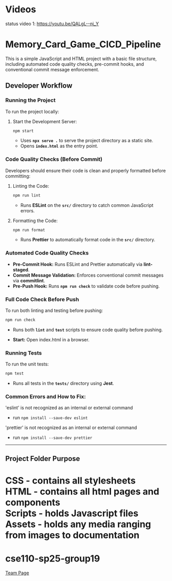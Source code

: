 # Videos

status video 1: https://youtu.be/QALgL--nj_Y

# Memory_Card_Game_CICD_Pipeline

This is a simple JavaScript and HTML project with a basic file structure, including automated code quality checks, pre-commit hooks, and conventional commit message enforcement.

## Developer Workflow

### Running the Project

To run the project locally:

1. Start the Development Server:
   ```bash
   npm start
   ```
   - Uses **`npx serve .`** to serve the project directory as a static site.
   - Opens **`index.html`** as the entry point.

### Code Quality Checks (Before Commit)

Developers should ensure their code is clean and properly formatted before committing:

1. Linting the Code:

   ```bash
   npm run lint
   ```

   - Runs **ESLint** on the **`src/`** directory to catch common JavaScript errors.

2. Formatting the Code:
   ```bash
   npm run format
   ```
   - Runs **Prettier** to automatically format code in the **`src/`** directory.

### Automated Code Quality Checks

- **Pre-Commit Hook:** Runs ESLint and Prettier automatically via **lint-staged**.
- **Commit Message Validation:** Enforces conventional commit messages via **commitlint**.
- **Pre-Push Hook:** Runs **`npm run check`** to validate code before pushing.

### Full Code Check Before Push

To run both linting and testing before pushing:

```bash
npm run check
```

- Runs both **`lint`** and **`test`** scripts to ensure code quality before pushing.

- **Start:** Open index.html in a browser.

### Running Tests

To run the unit tests:

```bash
npm test
```

- Runs all tests in the **`tests/`** directory using **Jest**.

### Common Errors and How to Fix:

'eslint' is not recognized as an internal or external command

- run `npm install --save-dev eslint`<br />

'prettier' is not recognized as an internal or external command

- run `npm install --save-dev prettier`

---

## Project Folder Purpose

CSS - contains all stylesheets  
HTML - contains all html pages and components  
Scripts - holds Javascript files  
Assets - holds any media ranging from images to documentation  
=======

# cse110-sp25-group19

[Team Page](admin/team.md)
